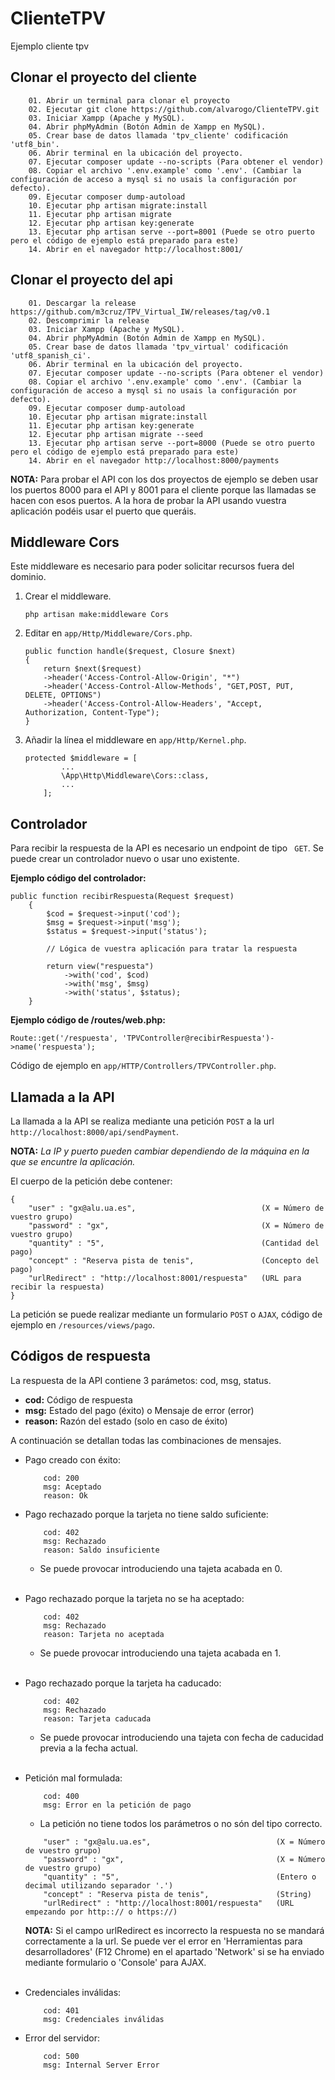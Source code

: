 # ClienteTPV
Ejemplo cliente tpv

## Clonar el proyecto del cliente

``` 
    01. Abrir un terminal para clonar el proyecto
    02. Ejecutar git clone https://github.com/alvarogo/ClienteTPV.git
    03. Iniciar Xampp (Apache y MySQL).
    04. Abrir phpMyAdmin (Botón Admin de Xampp en MySQL).
    05. Crear base de datos llamada 'tpv_cliente' codificación 'utf8_bin'. 
    06. Abrir terminal en la ubicación del proyecto.
    07. Ejecutar composer update --no-scripts (Para obtener el vendor)
    08. Copiar el archivo '.env.example' como '.env'. (Cambiar la configuración de acceso a mysql si no usais la configuración por defecto).
    09. Ejecutar composer dump-autoload
    10. Ejecutar php artisan migrate:install
    11. Ejecutar php artisan migrate
    12. Ejecutar php artisan key:generate
    13. Ejecutar php artisan serve --port=8001 (Puede se otro puerto pero el código de ejemplo está preparado para este)
    14. Abrir en el navegador http://localhost:8001/
```

## Clonar el proyecto del api
``` 
    01. Descargar la release https://github.com/m3cruz/TPV_Virtual_IW/releases/tag/v0.1
    02. Descomprimir la release
    03. Iniciar Xampp (Apache y MySQL).
    04. Abrir phpMyAdmin (Botón Admin de Xampp en MySQL).
    05. Crear base de datos llamada 'tpv_virtual' codificación 'utf8_spanish_ci'. 
    06. Abrir terminal en la ubicación del proyecto.
    07. Ejecutar composer update --no-scripts (Para obtener el vendor)
    08. Copiar el archivo '.env.example' como '.env'. (Cambiar la configuración de acceso a mysql si no usais la configuración por defecto).
    09. Ejecutar composer dump-autoload
    10. Ejecutar php artisan migrate:install
    11. Ejecutar php artisan key:generate
    12. Ejecutar php artisan migrate --seed
    13. Ejecutar php artisan serve --port=8000 (Puede se otro puerto pero el código de ejemplo está preparado para este)
    14. Abrir en el navegador http://localhost:8000/payments
```

**NOTA:** Para probar el API con los dos proyectos de ejemplo se deben usar los puertos 8000 para el API y 8001 para el cliente porque las llamadas se hacen con esos puertos. A la hora de probar la API usando vuestra aplicación podéis usar el puerto que queráis.

## Middleware Cors
Este middleware es necesario para poder solicitar recursos fuera del dominio.

1. Crear el middleware.
    ```
    php artisan make:middleware Cors
    ```

2. Editar en ```app/Http/Middleware/Cors.php```.
    ```
    public function handle($request, Closure $next)
    {
        return $next($request)
        ->header('Access-Control-Allow-Origin', "*")
        ->header('Access-Control-Allow-Methods', "GET,POST, PUT, DELETE, OPTIONS")
        ->header('Access-Control-Allow-Headers', "Accept, Authorization, Content-Type");
    }
    ```

3. Añadir la línea el middleware en ```app/Http/Kernel.php```.
    ```
    protected $middleware = [
            ...
            \App\Http\Middleware\Cors::class,
            ...
        ];
    ```
## Controlador
Para recibir la respuesta de la API es necesario un endpoint de tipo ``` GET```. Se puede crear un controlador nuevo o usar uno existente.

**Ejemplo código del controlador:**
```
public function recibirRespuesta(Request $request)
    {
        $cod = $request->input('cod');
        $msg = $request->input('msg');
        $status = $request->input('status');

        // Lógica de vuestra aplicación para tratar la respuesta

        return view("respuesta")
            ->with('cod', $cod)
            ->with('msg', $msg)
            ->with('status', $status);
    }
```
**Ejemplo código de /routes/web.php:**
```
Route::get('/respuesta', 'TPVController@recibirRespuesta')->name('respuesta');
```

Código de ejemplo en ```app/HTTP/Controllers/TPVController.php```.

## Llamada a la API
La llamada a la API se realiza mediante una petición ```POST``` a la url ```http://localhost:8000/api/sendPayment```.

**NOTA:** *La IP y puerto pueden cambiar dependiendo de la máquina en la que se encuntre la aplicación.*

El cuerpo de la petición debe contener:

```
{
	"user" : "gx@alu.ua.es",                            (X = Número de vuestro grupo)
	"password" : "gx",                                  (X = Número de vuestro grupo)
	"quantity" : "5",                                   (Cantidad del pago)
	"concept" : "Reserva pista de tenis",               (Concepto del pago)
	"urlRedirect" : "http://localhost:8001/respuesta"   (URL para recibir la respuesta)
}
```

La petición se puede realizar mediante un formulario ```POST``` o ```AJAX```, código de ejemplo en ```/resources/views/pago```.

## Códigos de respuesta
La respuesta de la API contiene 3 parámetos: cod, msg, status.
 - **cod:** Código de respuesta
 - **msg:** Estado del pago (éxito) o Mensaje de error (error)
 - **reason:** Razón del estado (solo en caso de éxito)

 A continuación se detallan todas las combinaciones de mensajes.

 - Pago creado con éxito:
    ```
        cod: 200
        msg: Aceptado
        reason: Ok
    ```
 - Pago rechazado porque la tarjeta no tiene saldo suficiente:
    ```
        cod: 402
        msg: Rechazado
        reason: Saldo insuficiente
    ```
    * Se puede provocar introduciendo una tajeta acabada en 0.<br/><br/>
 - Pago rechazado porque la tarjeta no se ha aceptado:
    ```
        cod: 402
        msg: Rechazado
        reason: Tarjeta no aceptada
    ```
    * Se puede provocar introduciendo una tajeta acabada en 1.<br/><br/>
 - Pago rechazado porque la tarjeta ha caducado:
    ```
        cod: 402
        msg: Rechazado
        reason: Tarjeta caducada
    ```
    * Se puede provocar introduciendo una tajeta con fecha de caducidad previa a la fecha actual.<br/><br/>

 - Petición mal formulada:
    ```
        cod: 400
        msg: Error en la petición de pago
    ```
    * La petición no tiene todos los parámetros o no són del tipo correcto. 
    ```
        "user" : "gx@alu.ua.es",                            (X = Número de vuestro grupo)
        "password" : "gx",                                  (X = Número de vuestro grupo)
        "quantity" : "5",                                   (Entero o decimal utilizando separador '.')
        "concept" : "Reserva pista de tenis",               (String)
        "urlRedirect" : "http://localhost:8001/respuesta"   (URL empezando por http::// o https://)
    ```
    **NOTA:** Si el campo urlRedirect es incorrecto la respuesta no se mandará correctamente a la url. 
    Se puede ver el error en 'Herramientas para desarrolladores' (F12 Chrome) en el apartado 'Network' si se ha enviado mediante formulario o 'Console' para AJAX.<br/><br/>



 - Credenciales inválidas:
    ```
        cod: 401
        msg: Credenciales inválidas
    ```  

 - Error del servidor:
    ```
        cod: 500
        msg: Internal Server Error
    ```  

